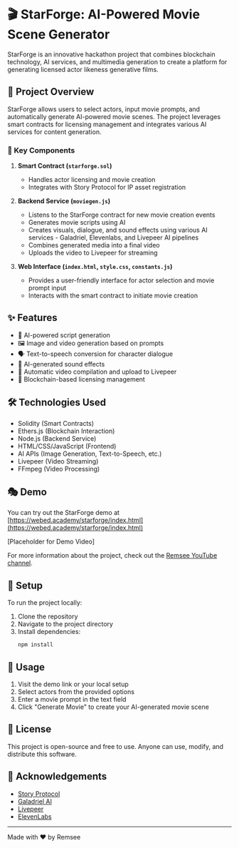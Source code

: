 # 🎬 StarForge: AI-Powered Movie Scene Generator

StarForge is an innovative hackathon project that combines blockchain technology, AI services, and multimedia generation to create a platform for generating licensed actor likeness generative films.

## 🌟 Project Overview

StarForge allows users to select actors, input movie prompts, and automatically generate AI-powered movie scenes. The project leverages smart contracts for licensing management and integrates various AI services for content generation.

### 🧩 Key Components

1. **Smart Contract (`starforge.sol`)**
   - Handles actor licensing and movie creation
   - Integrates with Story Protocol for IP asset registration

2. **Backend Service (`moviegen.js`)**
   - Listens to the StarForge contract for new movie creation events
   - Generates movie scripts using AI
   - Creates visuals, dialogue, and sound effects using various AI services - Galadriel, Elevenlabs, and Livepeer AI pipelines
   - Combines generated media into a final video
   - Uploads the video to Livepeer for streaming

3. **Web Interface (`index.html`, `style.css`, `constants.js`)**
   - Provides a user-friendly interface for actor selection and movie prompt input
   - Interacts with the smart contract to initiate movie creation

## ✨ Features

- 📝 AI-powered script generation
- 🖼️ Image and video generation based on prompts
- 🗣️ Text-to-speech conversion for character dialogue
- 🎵 AI-generated sound effects
- 🎥 Automatic video compilation and upload to Livepeer
- 📜 Blockchain-based licensing management

## 🛠️ Technologies Used

- Solidity (Smart Contracts)
- Ethers.js (Blockchain Interaction)
- Node.js (Backend Service)
- HTML/CSS/JavaScript (Frontend)
- AI APIs (Image Generation, Text-to-Speech, etc.)
- Livepeer (Video Streaming)
- FFmpeg (Video Processing)

## 🎭 Demo

You can try out the StarForge demo at [https://webed.academy/starforge/index.html](https://webed.academy/starforge/index.html)

[Placeholder for Demo Video]

For more information about the project, check out the [Remsee YouTube channel](https://www.youtube.com/@remsee1608).

## 🚀 Setup

To run the project locally:

1. Clone the repository
2. Navigate to the project directory
3. Install dependencies:
   ```bash
   npm install
## 📖 Usage

1. Visit the demo link or your local setup
2. Select actors from the provided options
3. Enter a movie prompt in the text field
4. Click "Generate Movie" to create your AI-generated movie scene

## 📄 License

This project is open-source and free to use. Anyone can use, modify, and distribute this software.

## 🙏 Acknowledgements

- [Story Protocol](https://github.com/storyprotocol)
- [Galadriel AI](https://github.com/galadriel-ai/contracts)
- [Livepeer](https://docs.livepeer.org/developers/introduction)
- [ElevenLabs](https://elevenlabs.io/docs/introduction)

---

Made with ❤️ by Remsee
